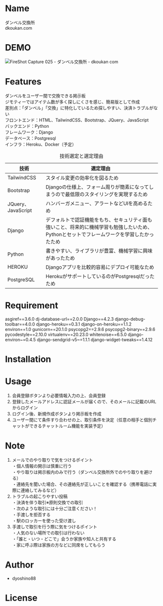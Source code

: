 # Name

ダンベル交換所<br>
dkoukan.com

# DEMO

![FireShot Capture 025 - ダンベル交換所 - dkoukan com](https://github.com/dyoshino88/bulletinboard/assets/130971236/8ed13045-0fd8-495d-8dd6-f5cd6f5fadc2)



# Features
ダンベルをユーザー間で交換できる掲示板<br>
ジモティーではアイテム数が多く探しにくさを感じ、簡易版として作成<br>
差別点：「ダンベル」「交換」に特化しているため探しやすい、決済トラブルがない<br>
フロントエンド：HTML、TailwindCSS、Bootstrap、JQuery、JavaScript<br>
バックエンド：Python<br>
フレームワーク：Django<br>
データベース：Postgresql<br>
インフラ：Heroku、Docker（予定）<br>

<table>
  <caption>技術選定と選定理由</caption>
  <thead>
    <tr>
      <th>技術</th> <th>選定理由</th>
    </tr>
  </thead>
  <tr>
    <td> TailwindCSS </td> <td>スタイル変更の効率化を図るため</td>
  </tr>
  <tr>
    <td> Bootstrap </td> <td>Djangoの仕様上、フォーム周りが簡素になってしまうので最低限のスタイリングを実現するため</td>
  </tr>
  <tr>
    <td> JQuery、JavaScript </td> <td>ハンバーガメニュー、アラートなどUIを高めるため</td>
  </tr>
  <tr>
    <td> Django </td> <td>デフォルトで認証機能をもち、セキュリティ面も強いこと、将来的に機械学習も勉強したいため、Pythonとセットでフレームワークを学習したかったため</td>
  </tr>
  <tr>
    <td> Python </td> <td>書きやすい、ライブラリが豊富、機械学習に興味があったため</td>
  </tr>
  <tr>
    <td> HEROKU </td> <td>Djangoアプリを比較的容易にデプロイ可能なため</td>
  </tr>
  <tr>
    <td> PostgreSQL </td> <td>HerokuがサポートしているのがPostgresqlだったため</td>
  </tr>

</table>

# Requirement

asgiref==3.6.0
dj-database-url==2.0.0
Django==4.2.3
django-debug-toolbar==4.0.0
django-heroku==0.3.1
django-on-heroku==1.1.2
environ==1.0
gunicorn==20.1.0
psycopg2==2.9.6
psycopg2-binary==2.9.6
pycodestyle==2.10.0
virtualenv==20.23.0
whitenoise==6.5.0
django-environ~=0.4.5
django-sendgrid-v5~=1.1.1
django-widget-tweaks==1.4.12

# Installation

# Usage

1. 会員登録ボタンより必要情報入力の上、会員登録<br>
2. 登録したメールアドレスに認証メールが届くので、そのメールに記載のURLからログイン<br>
3. ログイン後、新規作成ボタンより掲示板を作成<br>
4. ユーザー間にて条件すり合わせの上、取引条件を決定（任意の相手と個別チャットができるチャットルーム機能を実装予定）<br>

# Note

1. メールでのやり取りで気をつけるポイント<br>
・個人情報の開示は慎重に行う<br>
・やり取りは掲示板内のみで行う（ダンベル交換所外でのやり取りを避ける）<br>
・連絡先を聞いた場合、その連絡先が正しいことを確認する（携帯電話に実際に連絡してみるなど）<br>
2. トラブルの起こりやすい投稿<br>
・決済を伴う取引※原則交換での取引<br>
・次のような取引には十分ご注意ください！ <br>
・手渡しを拒否する<br>
・駅のロッカーを使った受け渡し<br>
3. 手渡しで取引を行う際に気をつけるポイント<br>
・人気のない場所での取引は行わない<br>
・「誰と・いつ・どこで」会うか家族や知人と共有する<br>
・家に呼ぶ際は家族の方などに同席をしてもらう<br>

# Author

* dyoshino88


# License

